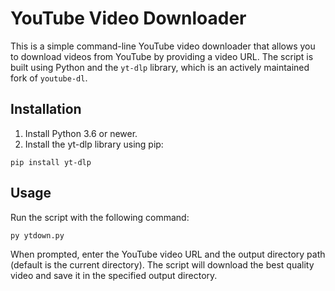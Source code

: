# YouTube Video Downloader
This is a simple command-line YouTube video downloader that allows you to download videos from YouTube by providing a video URL. The script is built using Python and the `yt-dlp` library, which is an actively maintained fork of `youtube-dl`.

## Installation
1. Install Python 3.6 or newer.
2. Install the yt-dlp library using pip:
```
pip install yt-dlp
```
## Usage
Run the script with the following command:
```
py ytdown.py
```
When prompted, enter the YouTube video URL and the output directory path (default is the current directory).
The script will download the best quality video and save it in the specified output directory.
